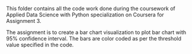 This folder contains all the code work done during the coursework of Applied Data Science with Python specialization on Coursera for Assignment 3.

The assignment is to create a bar chart visualization to plot bar chart with 95% confidence interval. The bars are color coded as per the threshold value specified in the code.
